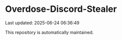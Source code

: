 # Overdose-Discord-Stealer

Last updated: 2025-06-24 06:36:49

This repository is automatically maintained.
